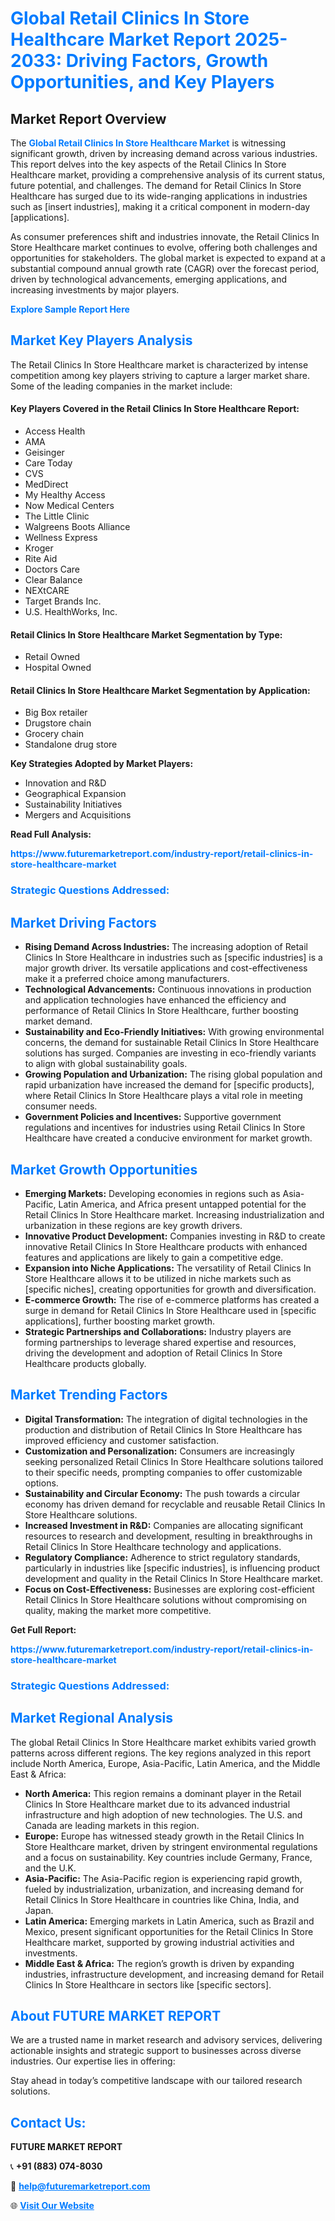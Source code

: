 <h1 style="color: #007BFF;">Global Retail Clinics In Store Healthcare Market Report 2025-2033: Driving Factors, Growth Opportunities, and Key Players</h1>

<section id="overview">
<h2>Market Report Overview</h2>
<p>The <a href="https://www.futuremarketreport.com/industry-report/retail-clinics-in-store-healthcare-market" style="color: #007BFF; text-decoration: none;"><strong>Global Retail Clinics In Store Healthcare Market</strong></a> is witnessing significant growth, driven by increasing demand across various industries. This report delves into the key aspects of the Retail Clinics In Store Healthcare market, providing a comprehensive analysis of its current status, future potential, and challenges. The demand for Retail Clinics In Store Healthcare has surged due to its wide-ranging applications in industries such as [insert industries], making it a critical component in modern-day [applications].</p>
<p>As consumer preferences shift and industries innovate, the Retail Clinics In Store Healthcare market continues to evolve, offering both challenges and opportunities for stakeholders. The global market is expected to expand at a substantial compound annual growth rate (CAGR) over the forecast period, driven by technological advancements, emerging applications, and increasing investments by major players.</p>
</section>

<section id="overview">
<p><a href="https://www.futuremarketreport.com/request-sample/reportId=56276" style="color: #007BFF; text-decoration: none;"><strong>Explore Sample Report Here</strong></a></p>
</section>

<section id="key-players">
<h2 style="color: #007BFF;">Market Key Players Analysis</h2>
<p>The Retail Clinics In Store Healthcare market is characterized by intense competition among key players striving to capture a larger market share. Some of the leading companies in the market include:</p>
<h4>Key Players Covered in the Retail Clinics In Store Healthcare Report:</h4>
<ul><li>Access Health</li><li>AMA</li><li>Geisinger</li><li>Care Today</li><li>CVS</li><li>MedDirect</li><li>My Healthy Access</li><li>Now Medical Centers</li><li>The Little Clinic</li><li>Walgreens Boots Alliance</li><li>Wellness Express</li><li>Kroger</li><li>Rite Aid</li><li>Doctors Care</li><li>Clear Balance</li><li>NEXtCARE</li><li>Target Brands Inc.</li><li>U.S. HealthWorks, Inc.</li></ul>
<h4>Retail Clinics In Store Healthcare Market Segmentation by Type:</h4>
<ul><li>Retail Owned</li><li>Hospital Owned</li></ul>

<h4>Retail Clinics In Store Healthcare Market Segmentation by Application:</h4>
<ul><li>Big Box retailer</li><li>Drugstore chain</li><li>Grocery chain</li><li>Standalone drug store</li></ul>
<p><strong>Key Strategies Adopted by Market Players:</strong></p>
<ul>
<li>Innovation and R&D</li>
<li>Geographical Expansion</li>
<li>Sustainability Initiatives</li>
<li>Mergers and Acquisitions</li>
</ul>
</section>

<section>
<p><strong>Read Full Analysis: </strong></p><a href="https://www.futuremarketreport.com/industry-report/retail-clinics-in-store-healthcare-market" style="color: #007BFF; text-decoration: none;"><strong>https://www.futuremarketreport.com/industry-report/retail-clinics-in-store-healthcare-market</strong></a>
<h3 style="color: #007BFF;">Strategic Questions Addressed:</h3>
</section>

<section id="driving-factors">
<h2 style="color: #007BFF;">Market Driving Factors</h2>
<ul>
<li><strong>Rising Demand Across Industries:</strong> The increasing adoption of Retail Clinics In Store Healthcare in industries such as [specific industries] is a major growth driver. Its versatile applications and cost-effectiveness make it a preferred choice among manufacturers.</li>
<li><strong>Technological Advancements:</strong> Continuous innovations in production and application technologies have enhanced the efficiency and performance of Retail Clinics In Store Healthcare, further boosting market demand.</li>
<li><strong>Sustainability and Eco-Friendly Initiatives:</strong> With growing environmental concerns, the demand for sustainable Retail Clinics In Store Healthcare solutions has surged. Companies are investing in eco-friendly variants to align with global sustainability goals.</li>
<li><strong>Growing Population and Urbanization:</strong> The rising global population and rapid urbanization have increased the demand for [specific products], where Retail Clinics In Store Healthcare plays a vital role in meeting consumer needs.</li>
<li><strong>Government Policies and Incentives:</strong> Supportive government regulations and incentives for industries using Retail Clinics In Store Healthcare have created a conducive environment for market growth.</li>
</ul>
</section>

<section id="growth-opportunities">
<h2 style="color: #007BFF;">Market Growth Opportunities</h2>
<ul>
<li><strong>Emerging Markets:</strong> Developing economies in regions such as Asia-Pacific, Latin America, and Africa present untapped potential for the Retail Clinics In Store Healthcare market. Increasing industrialization and urbanization in these regions are key growth drivers.</li>
<li><strong>Innovative Product Development:</strong> Companies investing in R&D to create innovative Retail Clinics In Store Healthcare products with enhanced features and applications are likely to gain a competitive edge.</li>
<li><strong>Expansion into Niche Applications:</strong> The versatility of Retail Clinics In Store Healthcare allows it to be utilized in niche markets such as [specific niches], creating opportunities for growth and diversification.</li>
<li><strong>E-commerce Growth:</strong> The rise of e-commerce platforms has created a surge in demand for Retail Clinics In Store Healthcare used in [specific applications], further boosting market growth.</li>
<li><strong>Strategic Partnerships and Collaborations:</strong> Industry players are forming partnerships to leverage shared expertise and resources, driving the development and adoption of Retail Clinics In Store Healthcare products globally.</li>
</ul>
</section>

<section id="trending-factors">
<h2 style="color: #007BFF;">Market Trending Factors</h2>
<ul>
<li><strong>Digital Transformation:</strong> The integration of digital technologies in the production and distribution of Retail Clinics In Store Healthcare has improved efficiency and customer satisfaction.</li>
<li><strong>Customization and Personalization:</strong> Consumers are increasingly seeking personalized Retail Clinics In Store Healthcare solutions tailored to their specific needs, prompting companies to offer customizable options.</li>
<li><strong>Sustainability and Circular Economy:</strong> The push towards a circular economy has driven demand for recyclable and reusable Retail Clinics In Store Healthcare solutions.</li>
<li><strong>Increased Investment in R&D:</strong> Companies are allocating significant resources to research and development, resulting in breakthroughs in Retail Clinics In Store Healthcare technology and applications.</li>
<li><strong>Regulatory Compliance:</strong> Adherence to strict regulatory standards, particularly in industries like [specific industries], is influencing product development and quality in the Retail Clinics In Store Healthcare market.</li>
<li><strong>Focus on Cost-Effectiveness:</strong> Businesses are exploring cost-efficient Retail Clinics In Store Healthcare solutions without compromising on quality, making the market more competitive.</li>
</ul>
</section>

<section>
<p><strong>Get Full Report: </strong></p><a href="https://www.futuremarketreport.com/industry-report/retail-clinics-in-store-healthcare-market" style="color: #007BFF; text-decoration: none;"><strong>https://www.futuremarketreport.com/industry-report/retail-clinics-in-store-healthcare-market</strong></a>
<h3 style="color: #007BFF;">Strategic Questions Addressed:</h3>
</section>


<section id="regional-analysis">
<h2 style="color: #007BFF;">Market Regional Analysis</h2>
<p>The global Retail Clinics In Store Healthcare market exhibits varied growth patterns across different regions. The key regions analyzed in this report include North America, Europe, Asia-Pacific, Latin America, and the Middle East & Africa:</p>
<ul>
<li><strong>North America:</strong> This region remains a dominant player in the Retail Clinics In Store Healthcare market due to its advanced industrial infrastructure and high adoption of new technologies. The U.S. and Canada are leading markets in this region.</li>
<li><strong>Europe:</strong> Europe has witnessed steady growth in the Retail Clinics In Store Healthcare market, driven by stringent environmental regulations and a focus on sustainability. Key countries include Germany, France, and the U.K.</li>
<li><strong>Asia-Pacific:</strong> The Asia-Pacific region is experiencing rapid growth, fueled by industrialization, urbanization, and increasing demand for Retail Clinics In Store Healthcare in countries like China, India, and Japan.</li>
<li><strong>Latin America:</strong> Emerging markets in Latin America, such as Brazil and Mexico, present significant opportunities for the Retail Clinics In Store Healthcare market, supported by growing industrial activities and investments.</li>
<li><strong>Middle East & Africa:</strong> The region’s growth is driven by expanding industries, infrastructure development, and increasing demand for Retail Clinics In Store Healthcare in sectors like [specific sectors].</li>
</ul>
</section>

<footer>
<h2 style="color: #007BFF;">About FUTURE MARKET REPORT</h2>
<p>We are a trusted name in market research and advisory services, delivering actionable insights and strategic support to businesses across diverse industries. Our expertise lies in offering:</p>

<p>Stay ahead in today’s competitive landscape with our tailored research solutions.</p>

<h2 style="color: #007BFF;">Contact Us:</h2>
<p><strong>FUTURE MARKET REPORT</strong></p>
<p>📞 <strong>+91 (883) 074-8030</strong></p>
<p>📧 <strong><a href="mailto:help@futuremarketreport.com" style="color: #007BFF;">help@futuremarketreport.com</a></strong></p>
<p>🌐 <strong><a href="https://www.futuremarketreport.com/" style="color: #007BFF;">Visit Our Website</a></strong></p>
</footer>